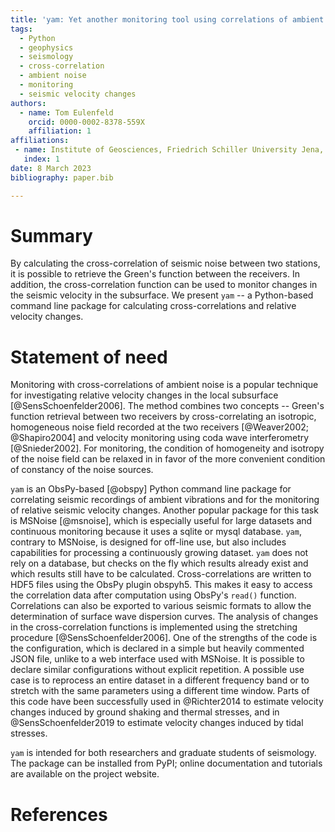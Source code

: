```yaml
---
title: 'yam: Yet another monitoring tool using correlations of ambient noise'
tags:
  - Python
  - geophysics
  - seismology
  - cross-correlation
  - ambient noise
  - monitoring
  - seismic velocity changes
authors:
  - name: Tom Eulenfeld
    orcid: 0000-0002-8378-559X
    affiliation: 1
affiliations:
 - name: Institute of Geosciences, Friedrich Schiller University Jena, Germany
   index: 1
date: 8 March 2023
bibliography: paper.bib

---
```


# Summary

By calculating the cross-correlation of seismic noise between two stations, it is possible to retrieve the Green's function between the receivers. In addition, the cross-correlation function can be used to monitor changes in the seismic velocity in the subsurface.
We present ``yam`` -- a Python-based command line package for calculating cross-correlations and relative velocity changes.

# Statement of need

Monitoring with cross-correlations of ambient noise is a popular technique for investigating relative velocity changes in the local subsurface [@SensSchoenfelder2006].
The method combines two concepts -- Green's function retrieval between two receivers by cross-correlating an isotropic, homogeneous noise field recorded at the two receivers [@Weaver2002; @Shapiro2004] and velocity monitoring using coda wave interferometry [@Snieder2002].
For monitoring, the condition of homogeneity and isotropy of the noise field can be relaxed in in favor of the more convenient condition of constancy of the noise sources.

``yam`` is an ObsPy-based [@obspy] Python command line package for correlating seismic recordings of ambient vibrations and for the monitoring of relative seismic velocity changes.
Another popular package for this task is MSNoise [@msnoise], which is especially useful for large datasets and continuous monitoring because it uses a sqlite or mysql database.
``yam``, contrary to MSNoise, is designed for off-line use, but also includes capabilities for processing a continuously growing dataset.
``yam`` does not rely on a database, but checks on the fly which results already exist and which results still have to be calculated.
Cross-correlations are written to HDF5 files using the ObsPy plugin obspyh5.
This makes it easy to access the correlation data after computation using ObsPy's ``read()`` function.
Correlations can also be exported to various seismic formats to allow the determination of surface wave dispersion curves.
The analysis of changes in the cross-correlation functions is implemented using the stretching procedure [@SensSchoenfelder2006].
One of the strengths of the code is the configuration, which is declared in a simple but heavily commented JSON file, unlike to a web interface used with MSNoise.
It is possible to declare similar configurations without explicit repetition.
A possible use case is to reprocess an entire dataset in a different frequency band or to stretch with the same parameters using a different time window.
Parts of this code have been successfully used in @Richter2014 to estimate velocity changes induced by ground shaking and thermal stresses, and in @SensSchoenfelder2019 to estimate velocity changes induced by tidal stresses.

``yam`` is intended for both researchers and graduate students of seismology.
The package can be installed from PyPI; online documentation and tutorials are available on the project website.

# References
